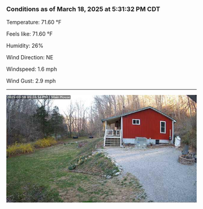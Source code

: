 ### Conditions as of March 18, 2025 at 5:31:32 PM CDT 

Temperature: 71.60 &deg;F

Feels like: 71.60 &deg;F

Humidity: 26%

Wind Direction: NE

Windspeed: 1.6 mph

Wind Gust: 2.9 mph

---

<img src="./images/latest.jpeg"/>

